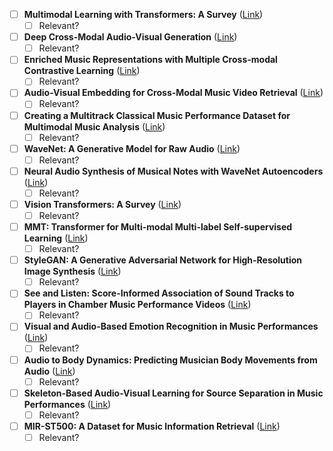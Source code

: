 - [ ] **Multimodal Learning with Transformers: A Survey** ([Link](https://ar5iv.labs.arxiv.org/html/2206.06488))
    - [ ] Relevant?
- [ ] **Deep Cross-Modal Audio-Visual Generation** ([Link](https://ar5iv.labs.arxiv.org/html/1704.08292))
    - [ ] Relevant?
- [ ] **Enriched Music Representations with Multiple Cross-modal Contrastive Learning** ([Link](https://ar5iv.labs.arxiv.org/html/2104.00437))
    - [ ] Relevant?
- [ ] **Audio-Visual Embedding for Cross-Modal Music Video Retrieval** ([Link](https://ar5iv.labs.arxiv.org/html/1908.03744))
    - [ ] Relevant?
- [ ] **Creating a Multitrack Classical Music Performance Dataset for Multimodal Music Analysis** ([Link](https://ar5iv.labs.arxiv.org/html/1612.08727))
    - [ ] Relevant?
- [ ] **WaveNet: A Generative Model for Raw Audio** ([Link](https://deepmind.com/research/publications/wavenet-generative-model-raw-audio))
    - [ ] Relevant?
- [ ] **Neural Audio Synthesis of Musical Notes with WaveNet Autoencoders** ([Link](https://ar5iv.labs.arxiv.org/html/1704.01279))
    - [ ] Relevant?
- [ ] **Vision Transformers: A Survey** ([Link](https://ar5iv.labs.arxiv.org/html/2103.04037))
    - [ ] Relevant?
- [ ] **MMT: Transformer for Multi-modal Multi-label Self-supervised Learning** ([Link](https://ar5iv.labs.arxiv.org/html/2203.11977))
    - [ ] Relevant?
- [ ] **StyleGAN: A Generative Adversarial Network for High-Resolution Image Synthesis** ([Link](https://ar5iv.labs.arxiv.org/html/1812.04948))
    - [ ] Relevant?
- [ ] **See and Listen: Score-Informed Association of Sound Tracks to Players in Chamber Music Performance Videos** ([Link](https://ar5iv.labs.arxiv.org/html/1705.06455))
    - [ ] Relevant?
- [ ] **Visual and Audio-Based Emotion Recognition in Music Performances** ([Link](https://ar5iv.labs.arxiv.org/html/2004.09476))
    - [ ] Relevant?
- [ ] **Audio to Body Dynamics: Predicting Musician Body Movements from Audio** ([Link](https://ar5iv.labs.arxiv.org/html/1906.00435))
    - [ ] Relevant?
- [ ] **Skeleton-Based Audio-Visual Learning for Source Separation in Music Performances** ([Link](https://ar5iv.labs.arxiv.org/html/2004.09476))
    - [ ] Relevant?
- [ ] **MIR-ST500: A Dataset for Music Information Retrieval** ([Link](https://paperswithcode.com/dataset/mir-st500))
    - [ ] Relevant?
